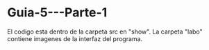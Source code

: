 # Guia-5---Parte-1

El codigo esta dentro de la carpeta src en "show".
La carpeta "labo" contiene imagenes de la interfaz del programa.
